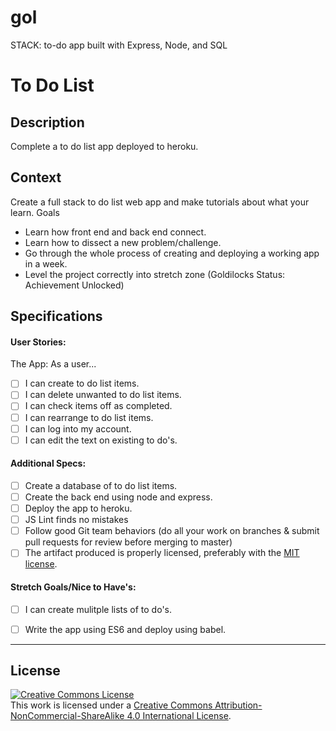 # gol
STACK: to-do app built with Express, Node, and SQL

# To Do List
## Description

Complete a to do list app deployed to heroku.

## Context

Create a full stack to do list web app and make tutorials about what your learn.
Goals
- Learn how front end and back end connect.
- Learn how to dissect a new problem/challenge.
- Go through the whole process of creating and deploying a working app in a week.
- Level the project correctly into stretch zone (Goldilocks Status: Achievement Unlocked)

## Specifications

#### User Stories:
The App: As a user...
- [ ] I can create to do list items.
- [ ] I can delete unwanted to do list items.
- [ ] I can check items off as completed.
- [ ] I can rearrange to do list items. 
- [ ] I can log into my account.
- [ ] I can edit the text on existing to do's.

#### Additional Specs: 
- [ ] Create a database of to do list items.
- [ ] Create the back end using node and express.
- [ ] Deploy the app to heroku. 
- [ ] JS Lint finds no mistakes
- [ ] Follow good Git team behaviors (do all your work on branches & submit pull requests for review before merging to master)
- [ ] The artifact produced is properly licensed, preferably with the [MIT license][mit-license].

#### Stretch Goals/Nice to Have's:
- [ ] I can create mulitple lists of to do's.
- [ ] Write the app using ES6 and deploy using babel.



---

## License 
<!-- LICENSE -->

<a rel="license" href="http://creativecommons.org/licenses/by-nc-sa/4.0/"><img alt="Creative Commons License" style="border-width:0" src="https://i.creativecommons.org/l/by-nc-sa/4.0/80x15.png" /></a>
<br />This work is licensed under a <a rel="license" href="http://creativecommons.org/licenses/by-nc-sa/4.0/">Creative Commons Attribution-NonCommercial-ShareAlike 4.0 International License</a>.

[mit-license]: https://opensource.org/licenses/MIT
